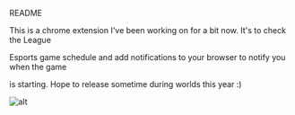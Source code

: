README

This is a chrome extension I've been working on for a bit now. It's to check the League

Esports game schedule and add notifications to your browser to notify you when the game

is starting. Hope to release sometime during worlds this year :)

![alt](https://github.com/jjrylearn/LCS-Schedule-chrome-extension/blob/master/screenshot.png)
